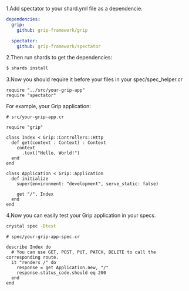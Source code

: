1.Add spectator to your shard.yml file as a dependencie.

```yaml
dependencies:
  grip:
    github: grip-framework/grip

  spectator:
    github: grip-framework/spectator
```

2.Then run shards to get the dependencies:

```bash
$ shards install
```

3.Now you should require it before your files in your spec/spec_helper.cr

```
require "../src/your-grip-app"
require "spectator"
```

For example, your Grip application:

```crystal
# src/your-grip-app.cr

require "grip"

class Index < Grip::Controllers::Http
  def get(context : Context) : Context
    context
      .text("Hello, World!")
  end
end

class Application < Grip::Application
  def initialize
    super(environment: "development", serve_static: false)

    get "/", Index
  end
end
```

4.Now you can easily test your Grip application in your specs.

```bash
crystal spec -Dtest
```

```crystal
# spec/your-grip-app-spec.cr

describe Index do
  # You can use GET, POST, PUT, PATCH, DELETE to call the corresponding route.
  it "renders /" do
    response = get Application.new, "/"
    response.status_code.should eq 200
  end
end
```
